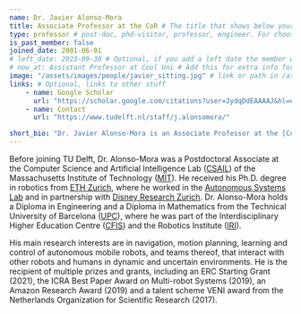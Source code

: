 ```yaml
---
name: Dr. Javier Alonso-Mora
title: Associate Professor at the CoR # The title that shows below your name.
type: professor # post-doc, phd-visitor, professor, engineer. For choosing the right place in the people page
is_past_member: false
joined_date: 2001-06-01
# left_date: 2023-09-30 # Optional, if you add a left date the member will be moved to the past members section
# now_at: Assistant Professor at Cool Uni # Add this for extra info for past members
image: "/assets/images/people/javier_sitting.jpg" # link or path in /assets/...
links: # Optional, links to other stuff
    - name: Google Scholar
      url: "https://scholar.google.com/citations?user=JydqDdEAAAAJ&hl=en&inst=6173373803492361994&oi=ao"
    - name: Contact
      url: "https://www.tudelft.nl/staff/j.alonsomora/"

short_bio: "Dr. Javier Alonso-Mora is an Associate Professor at the [Cognitive Robotics](https://www.tudelft.nl/en/3me/about/departments/cognitive-robotics-cor/) department of the [Delft University of Technology](https://www.tudelft.nl/en/), where he leads the [Autonomous Multi-robots Laboratory](https://www.autonomousrobots.nl/). He is a Principal Investigator at the Amsterdam Institute for Advanced Metropolitan Solutions ([AMS Institute](https://www.ams-institute.org/)) and co-founder of [The Routing Company](https://theroutingcompany.com/). He is actively involved in the Delft robotics ecosystem, including the Robotics Institute, the Transportation Institute and Robovalley."
---
```


<!-- Long bio here bio -->

Before joining TU Delft, Dr. Alonso-Mora was a Postdoctoral Associate at the Computer Science and Artificial Intelligence Lab ([CSAIL](http://www.csail.mit.edu/)) of the Massachusetts Institute of Technology ([MIT](http://web.mit.edu/)). He received his Ph.D. degree in robotics from [ETH Zurich](https://www.ethz.ch/en.html), where he worked in the [Autonomous Systems Lab](http://www.asl.ethz.ch/) and in partnership with [Disney Research Zurich](https://www.disneyresearch.com/research-labs/disney-research-zurich/). Dr. Alonso-Mora holds a Diploma in Engineering and a Diploma in Mathematics from the Technical University of Barcelona ([UPC](https://www.upc.edu/en)), where he was part of the Interdisciplinary Higher Education Centre ([CFIS](http://cfis.upc.edu/en)) and the Robotics Institute ([IRI](https://www.iri.upc.edu/)).

His main research interests are in navigation, motion planning, learning and control of autonomous mobile robots, and teams thereof, that interact with other robots and humans in dynamic and uncertain environments. He is the recipient of multiple prizes and grants, including an ERC Starting Grant (2021), the ICRA Best Paper Award on Multi-robot Systems (2019), an Amazon Research Award (2019) and a talent scheme VENI award from the Netherlands Organization for Scientific Research (2017).
